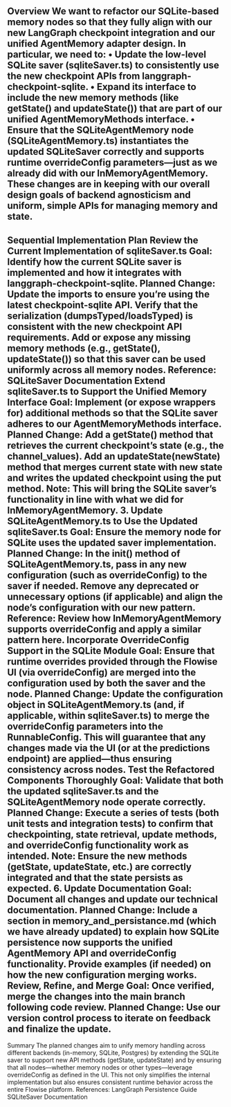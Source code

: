 Overview
We want to refactor our SQLite-based memory nodes so that they fully align with our new LangGraph checkpoint integration and our unified AgentMemory adapter design. In particular, we need to:
• Update the low-level SQLite saver (sqliteSaver.ts) to consistently use the new checkpoint APIs from langgraph-checkpoint-sqlite.
• Expand its interface to include the new memory methods (like getState() and updateState()) that are part of our unified AgentMemoryMethods interface.
• Ensure that the SQLiteAgentMemory node (SQLiteAgentMemory.ts) instantiates the updated SQLiteSaver correctly and supports runtime overrideConfig parameters—just as we already did with our InMemoryAgentMemory.
These changes are in keeping with our overall design goals of backend agnosticism and uniform, simple APIs for managing memory and state.
---
Sequential Implementation Plan
Review the Current Implementation of sqliteSaver.ts
Goal: Identify how the current SQLite saver is implemented and how it integrates with langgraph-checkpoint-sqlite.
Planned Change:
Update the imports to ensure you’re using the latest checkpoint-sqlite API.
Verify that the serialization (dumpsTyped/loadsTyped) is consistent with the new checkpoint API requirements.
Add or expose any missing memory methods (e.g., getState(), updateState()) so that this saver can be used uniformly across all memory nodes.
Reference: SQLiteSaver Documentation
Extend sqliteSaver.ts to Support the Unified Memory Interface
Goal: Implement (or expose wrappers for) additional methods so that the SQLite saver adheres to our AgentMemoryMethods interface.
Planned Change:
Add a getState() method that retrieves the current checkpoint’s state (e.g., the channel_values).
Add an updateState(newState) method that merges current state with new state and writes the updated checkpoint using the put method.
Note: This will bring the SQLite saver’s functionality in line with what we did for InMemoryAgentMemory.
3. Update SQLiteAgentMemory.ts to Use the Updated sqliteSaver.ts
Goal: Ensure the memory node for SQLite uses the updated saver implementation.
Planned Change:
In the init() method of SQLiteAgentMemory.ts, pass in any new configuration (such as overrideConfig) to the saver if needed.
Remove any deprecated or unnecessary options (if applicable) and align the node’s configuration with our new pattern.
Reference: Review how InMemoryAgentMemory supports overrideConfig and apply a similar pattern here.
Incorporate OverrideConfig Support in the SQLite Module
Goal: Ensure that runtime overrides provided through the Flowise UI (via overrideConfig) are merged into the configuration used by both the saver and the node.
Planned Change:
Update the configuration object in SQLiteAgentMemory.ts (and, if applicable, within sqliteSaver.ts) to merge the overrideConfig parameters into the RunnableConfig.
This will guarantee that any changes made via the UI (or at the predictions endpoint) are applied—thus ensuring consistency across nodes.
Test the Refactored Components Thoroughly
Goal: Validate that both the updated sqliteSaver.ts and the SQLiteAgentMemory node operate correctly.
Planned Change:
Execute a series of tests (both unit tests and integration tests) to confirm that checkpointing, state retrieval, update methods, and overrideConfig functionality work as intended.
Note: Ensure the new methods (getState, updateState, etc.) are correctly integrated and that the state persists as expected.
6. Update Documentation
Goal: Document all changes and update our technical documentation.
Planned Change:
Include a section in memory_and_persistance.md (which we have already updated) to explain how SQLite persistence now supports the unified AgentMemory API and overrideConfig functionality.
Provide examples (if needed) on how the new configuration merging works.
Review, Refine, and Merge
Goal: Once verified, merge the changes into the main branch following code review.
Planned Change:
Use our version control process to iterate on feedback and finalize the update.
---
Summary
The planned changes aim to unify memory handling across different backends (in-memory, SQLite, Postgres) by extending the SQLite saver to support new API methods (getState, updateState) and by ensuring that all nodes—whether memory nodes or other types—leverage overrideConfig as defined in the UI. This not only simplifies the internal implementation but also ensures consistent runtime behavior across the entire Flowise platform.
References:
LangGraph Persistence Guide
SQLiteSaver Documentation